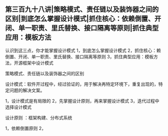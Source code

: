 ## 第三百九十八讲|策略模式、责任链以及装饰器之间的区别|到底怎么掌握设计模式|抓住核心：依赖倒置、开闭、单一职责、里氏替换、接口隔离等原则|抓住典型应用：模板方法

认识到这三点，你才能掌握设计模式
1，到底怎么掌握设计模式
2，抓住核心：赖倒置、开闭、单一职责、里氏替换、接口隔离等原则
3，抓住典型应用：模板方法，开源框架中设计模式


策略模式、责任链以及装饰器之间的区别

设计模式：软件开过程中，经过验证的，用于解决再特定环境下，重复出现的，特定问题的解决文案。

1，设计模式是有局限的
2，先掌握设计原则，再来掌握设计模式
3，迭代过程中选择设计模式


设计原则 ：框架构建、分布式系统

1，依赖倒置原则 
2，